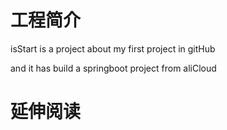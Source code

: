 # 工程简介


isStart is a project about my first project in gitHub 


and it has build a springboot project  from aliCloud


# 延伸阅读

